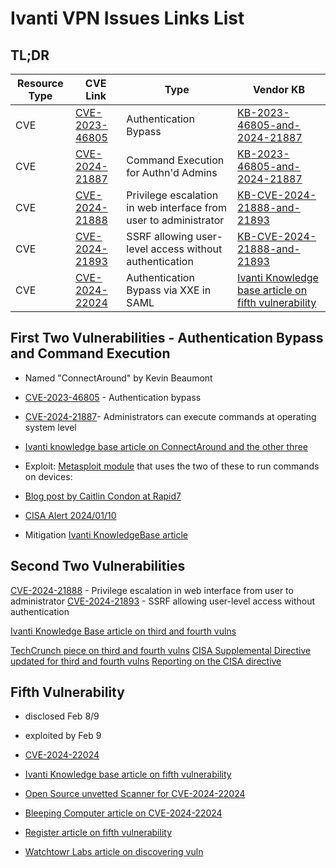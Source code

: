 # Ivanti VPN Issues Links List

## TL;DR

| Resource Type | CVE Link | Type | Vendor KB |
| ------------- | -------- | ---- | --------- |
| CVE           | [CVE-2023-46805](https://cve.mitre.org/cgi-bin/cvename.cgi?name=CVE-2023-4680) | Authentication Bypass | [KB-2023-46805-and-2024-21887](https://forums.ivanti.com/s/article/KB-CVE-2023-46805-Authentication-Bypass-CVE-2024-21887-Command-Injection-for-Ivanti-Connect-Secure-and-Ivanti-Policy-Secure-Gateways) | 
| CVE           | [CVE-2024-21887](https://cve.mitre.org/cgi-bin/cvename.cgi?name=CVE-2024-21887) | Command Execution for Authn'd Admins | [KB-2023-46805-and-2024-21887](https://forums.ivanti.com/s/article/KB-CVE-2023-46805-Authentication-Bypass-CVE-2024-21887-Command-Injection-for-Ivanti-Connect-Secure-and-Ivanti-Policy-Secure-Gateways) | 
| CVE           | [CVE-2024-21888](https://cve.mitre.org/cgi-bin/cvename.cgi?name=CVE-2024-21888) | Privilege escalation in web interface from user to administrator | [KB-CVE-2024-21888-and-21893](https://forums.ivanti.com/s/article/CVE-2024-21888-Privilege-Escalation-for-Ivanti-Connect-Secure-and-Ivanti-Policy-Secure) |
| CVE           | [CVE-2024-21893](https://cve.mitre.org/cgi-bin/cvename.cgi?name=CVE-2024-21893) | SSRF allowing user-level access without authentication | [KB-CVE-2024-21888-and-21893](https://forums.ivanti.com/s/article/CVE-2024-21888-Privilege-Escalation-for-Ivanti-Connect-Secure-and-Ivanti-Policy-Secure) |
| CVE           | [CVE-2024-22024](https://cve.mitre.org/cgi-bin/cvename.cgi?name=CVE-2024-22024) | Authentication Bypass via XXE in SAML | [Ivanti Knowledge base article on fifth vulnerability](https://forums.ivanti.com/s/article/CVE-2024-22024-XXE-for-Ivanti-Connect-Secure-and-Ivanti-Policy-Secure) |

 

## First Two Vulnerabilities - Authentication Bypass and Command Execution

- Named "ConnectAround" by Kevin Beaumont
- [CVE-2023-46805](https://cve.mitre.org/cgi-bin/cvename.cgi?name=CVE-2023-4680) - Authentication bypass
- [CVE-2024-21887](https://cve.mitre.org/cgi-bin/cvename.cgi?name=CVE-2024-21887)- Administrators can execute commands at operating system level
- [Ivanti knowledge base article on ConnectAround and the other three](https://forums.ivanti.com/s/article/KB-CVE-2023-46805-Authentication-Bypass-CVE-2024-21887-Command-Injection-for-Ivanti-Connect-Secure-and-Ivanti-Policy-Secure-Gateways)

- Exploit: [Metasploit module](http://packetstormsecurity.com/files/176668/Ivanti-Connect-Secure-Unauthenticated-Remote-Code-Execution.html) that uses the two of these to run commands on devices:

- [Blog post by Caitlin Condon at Rapid7](https://www.rapid7.com/blog/post/2024/01/11/etr-zero-day-exploitation-of-ivanti-connect-secure-and-policy-secure-gateways/)
- [CISA Alert 2024/01/10](https://www.cisa.gov/news-events/alerts/2024/01/10/ivanti-releases-security-update-connect-secure-and-policy-secure-gateways)

- Mitigation [Ivanti KnowledgeBase article](https://forums.ivanti.com/s/article/KB-CVE-2023-46805-Authentication-Bypass-CVE-2024-21887-Command-Injection-for-Ivanti-Connect-Secure-and-Ivanti-Policy-Secure-Gateways)


## Second Two Vulnerabilities


[CVE-2024-21888](https://cve.mitre.org/cgi-bin/cvename.cgi?name=CVE-2024-21888) - Privilege escalation in web interface from user to administrator
[CVE-2024-21893](https://cve.mitre.org/cgi-bin/cvename.cgi?name=CVE-2024-21893) - SSRF allowing user-level access without authentication

[Ivanti Knowledge Base article on third and fourth vulns](https://forums.ivanti.com/s/article/CVE-2024-21888-Privilege-Escalation-for-Ivanti-Connect-Secure-and-Ivanti-Policy-Secure)

[TechCrunch piece on third and fourth vulns](https://techcrunch.com/2024/01/31/ivanti-patches-two-zero-days-under-attack-but-finds-another/)
[CISA Supplemental Directive updated for third and fourth vulns](https://www.cisa.gov/news-events/directives/supplemental-direction-v1-ed-24-01-mitigate-ivanti-connect-secure-and-ivanti-policy-secure)
[Reporting on the CISA directive](https://therecord.media/federal-civilian-agencies-ordered-to-disconnect-at-risk-ivanti-products-cisa)

## Fifth Vulnerability

- disclosed Feb 8/9
- exploited by Feb 9

- [CVE-2024-22024](https://cve.mitre.org/cgi-bin/cvename.cgi?name=CVE-2024-22024)
- [Ivanti Knowledge base article on fifth vulnerability](https://forums.ivanti.com/s/article/CVE-2024-22024-XXE-for-Ivanti-Connect-Secure-and-Ivanti-Policy-Secure)
- [Open Source unvetted Scanner for CVE-2024-22024](https://github.com/0dteam/CVE-2024-22024/blob/main/cve_2024_22024.py)

- [Bleeping Computer article on CVE-2024-22024](https://www.bleepingcomputer.com/news/security/ivanti-patch-new-connect-secure-auth-bypass-bug-immediately/)
- [Register article on fifth vulnerability](https://www.theregister.com/2024/02/09/ivanti_discloses_fifth_ics_vulnerability/)

- [Watchtowr Labs article on discovering vuln](https://labs.watchtowr.com/are-we-now-part-of-ivanti/)



